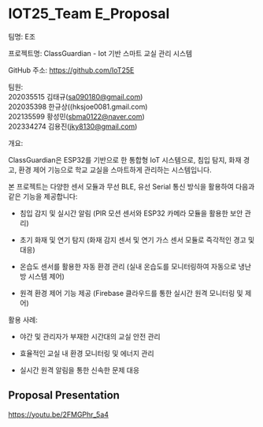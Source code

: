 #  IOT25_Team E_Proposal

팀명: E조

프로젝트명: ClassGuardian - Iot 기반 스마트 교실 관리 시스템

GitHub 주소: https://github.com/IoT25E

팀원:  
202035515 김태규(sa090180@gmail.com)  
202035398 한규상((hksjoe0081.gmail.com)  
202135599 황성민(sbma0122@naver.com)  
202334274 김용진(jky8130@gmail.com)  

개요:

ClassGuardian은 ESP32를 기반으로 한 통합형 IoT 시스템으로, 침입 탐지, 화재 경고, 환경 제어 기능으로 학교 교실을 스마트하게 관리하는 시스템입니다.

본 프로젝트는 다양한 센서 모듈과 무선 BLE, 유선 Serial 통신 방식을 활용하여 다음과 같은 기능을 제공합니다:

 - 침입 감지 및 실시간 알림 (PIR 모션 센서와 ESP32 카메라 모듈을 활용한 보안 관리)
 - 초기 화재 및 연기 탐지 (화재 감지 센서 및 연기 가스 센서 모듈로 즉각적인 경고 및 대응)

 - 온습도 센서를 활용한 자동 환경 관리 (실내 온습도를 모니터링하여 자동으로 냉난방 시스템 제어)

 - 원격 환경 제어 기능 제공 (Firebase 클라우드를 통한 실시간 원격 모니터링 및 제어)



활용 사례:

 - 야간 및 관리자가 부재한 시간대의 교실 안전 관리

 - 효율적인 교실 내 환경 모니터링 및 에너지 관리

 - 실시간 원격 알림을 통한 신속한 문제 대응

## Proposal Presentation
https://youtu.be/2FMGPhr_5a4

